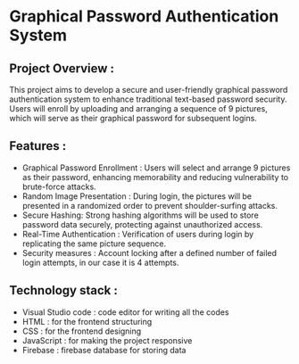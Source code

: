 # Graphical Password Authentication System

<h2>Project Overview :</h2> 
This project aims to develop a secure and user-friendly graphical password authentication system to enhance traditional text-based password security. Users will enroll by uploading and arranging a sequence of 9 pictures, which will serve as their graphical password for subsequent logins.

<h2>Features :</h2> 
<ul>
<li> Graphical Password Enrollment : Users will select and arrange 9 pictures as their 
password, enhancing memorability and reducing vulnerability to brute-force 
attacks.<br></li>
<li> Random Image Presentation : During login, the pictures will be presented in a 
randomized order to prevent shoulder-surfing attacks.<br></li>
<li> Secure Hashing: Strong hashing algorithms will be used to store password data 
securely, protecting against unauthorized access.<br></li>
<li> Real-Time Authentication : Verification of users during login by replicating the 
same picture sequence.<br></li>
<li> Security measures : Account locking after a defined number of failed login 
attempts, in our case it is 4 attempts.<br></li>
</ul>

<h2>Technology stack :</h2>
<ul>
<li> Visual Studio code : code editor for writing all the codes<br></li>
<li> HTML : for the frontend structuring<br></li>
<li> CSS : for the frontend designing<br></li>
<li> JavaScript : for making the project responsive<br></li>
<li> Firebase : firebase database for storing data<br></li>
</ul>

